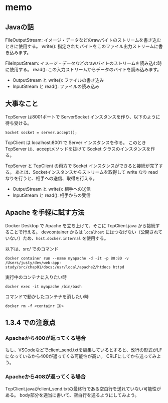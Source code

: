 # memo

## Javaの話
FileOutputStream: イメージ・データなどのrawバイトのストリームを書き込むときに使用する。
write(): 指定されたバイトをこのファイル出力ストリームに書き込みます。

FileInputStream: イメージ・データなどのrawバイトのストリームを読み込む時に使用する。
read(): この入力ストリームからデータのバイトを読み込みます。

* OutputStream と write(): ファイルの書き込み
* InputStream と read(): ファイルの読み込み

## 大事なこと
TcpServer は8001ポートで ServerSocket インスタンスを作り、以下のように待ち受ける。
```
Socket socket = server.accept();
```

TcpClient は localhost:8001 で Server インスタンスを作る。
このとき TcpServer は、acceptメソッドを抜けて Socket クラスのインスタンスを作る。

TcpServer と TcpClient の両方で Socket インスタンスができると接続が完了する。
あとは、Socketインスタンスからストリームを取得して write なり read なりを行うと、相手への送信、取得を行える。

* OutputStream と write(): 相手への送信
* InputStream と read(): 相手からの受信

## Apache を手軽に試す方法
Docker Desktop で Apache を立ち上げて、そこに TcpClient.java から接続することで行える。
devcontainer からは `localhost` にはつなげない（公開されていない）ため、`host.docker.internal` を使用する。

以下は、src/ でのコマンド

```
docker container run --name myapache -d -it -p 80:80 -v /Users/justy/dev/web-app-study/src/chap01/docs:/usr/local/apache2/htdocs httpd 
```

実行中のコンテナに入りたい時
```
docker exec -it myapache /bin/bash
```

コマンドで動かしたコンテナを消したい時
```
docker rm -f <containr ID>
```

## 1.3.4 での注意点
### Apacheから400が返ってくる場合
もし、VSCodeなどでclient_send.txtを編集しているとすると、改行の形式がLFになっているから400が返ってくる可能性が高い。
CRLFにしてから送ってみよう。

### Apacheから408が返ってくる場合
TcpClient.javaがclient_send.txtの最終行である空白行を送れていない可能性がある。
body部分を適当に書いて、空白行を送るようにしてみよう。
